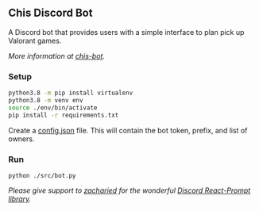## Chis Discord Bot

A Discord bot that provides users with a simple interface to plan pick up Valorant games.

*More information at [chis-bot](https://chis.dev/chis-bot).*

### Setup

``` bash
python3.8 -m pip install virtualenv
python3.8 -m venv env
source ./env/bin/activate
pip install -r requirements.txt
```

Create a [config.json](config-example.json) file. 
This will contain the bot token, prefix, and list of owners.

### Run
`python ./src/bot.py`


*Please give support to [zacharied](https://github.com/zacharied) for the wonderful [Discord React-Prompt library](https://github.com/zacharied/discord-eprompt).*
